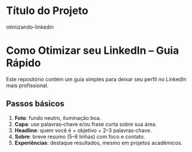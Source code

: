 # Título do Projeto
otimizando-linkedin
# Como Otimizar seu LinkedIn – Guia Rápido

Este repositório contém um guia simples para deixar seu perfil no LinkedIn mais profissional.

## Passos básicos
1. **Foto**: fundo neutro, iluminação boa.
2. **Capa**: use palavras‑chave e/ou frase curta sobre sua área.
3. **Headline**: quem você é + objetivo + 2–3 palavras‑chave.
4. **Sobre**: breve resumo (5–8 linhas) com foco e contato.
5. **Experiências**: destaque resultados, mesmo em projetos acadêmicos.


